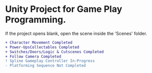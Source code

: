 # Unity Project for Game Play Programming.
If the project opens blank, open the scene inside the 'Scenes' folder.

```diff
+ Character Movement Completed
+ Power-UpsCollectables Completed
+ Switches/Doors/Logic & Cutscenes Completed
+ Follow Camera Completed
! Spline Gameplay Controller In-Progress
- Platforming Sequence Not Completed
```